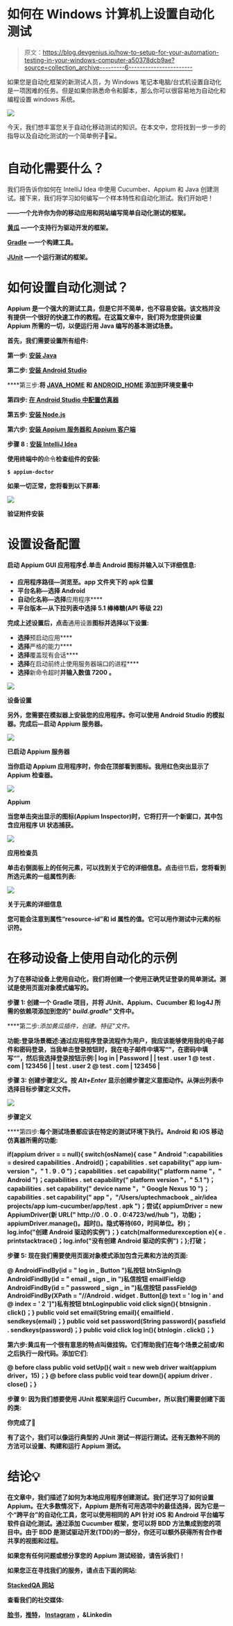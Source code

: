 # 如何在 Windows 计算机上设置自动化测试

> 原文：<https://blog.devgenius.io/how-to-setup-for-your-automation-testing-in-your-windows-computer-a50378dcb9ae?source=collection_archive---------6----------------------->

如果您是自动化框架的新测试人员，为 Windows 笔记本电脑/台式机设置自动化是一项困难的任务。但是如果你熟悉命令和脚本，那么你可以很容易地为自动化和编程设置 windows 系统。

![](img/48cae9cbbcc7e5cc684aa70a7a7b11f6.png)

今天，我们想丰富您关于自动化移动测试的知识。在本文中，您将找到一步一步的指导以及自动化测试的一个简单例子💁💻。

# 自动化需要什么？

我们将告诉你如何在 IntelliJ Idea 中使用 Cucumber、Appium 和 Java 创建测试。接下来，我们将学习如何编写一个样本特性和自动化测试。我们开始吧！

[](http://appium.io/)**——一个允许你为你的移动应用和网站编写简单自动化测试的框架。**

**[**黄瓜**](https://cucumber.io/) —一个支持行为驱动开发的框架。**

**[**Gradle**](https://gradle.org/) —一个构建工具。**

**[**JUnit**](https://junit.org/junit5/) —一个运行测试的框架。**

# **如何设置自动化测试？**

**Appium 是一个强大的测试工具，但是它并不简单，也不容易安装。该文档并没有提供一个很好的快速工作的教程。在这篇文章中，我们将为您提供设置 Appium 所需的一切，以便运行用 Java 编写的基本测试场景。**

**首先，我们需要设置所有组件:**

****第一步:** [安装 Java](https://www.java.com/en/download/help/download_options.xml)**

****第二步:** [安装 Android Studio](https://developer.android.com/studio/install)**

****第三步:**将 [JAVA_HOME](http://www.sajeconsultants.com/how-to-set-java_home-on-mac-os-x/) 和 [ANDROID_HOME](https://github.com/bahattincinic/react-native-starter-kit/wiki/How-to-set-ANDROID_HOME-environment-variable-in-mac) 添加到环境变量中**

****第四步:** [在 Android Studio 中配置仿真器](https://developer.android.com/studio/install)**

****第五步:** [安装 Node.js](https://blog.teamtreehouse.com/install-node-js-npm-mac)**

****第六步:** [安装 Appium 服务器和 Appium 客户端](http://appium.io/docs/en/about-appium/getting-started/)**

****步骤 8** : [安装 IntelliJ Idea](https://www.jetbrains.com/idea/download/#section=mac)**

**使用终端中的**命令**检查组件的安装:**

**`$ appium-doctor`**

**如果一切正常，您将看到以下屏幕:**

**![](img/7755a55f793ddc3a35660dba5d0cd4b7.png)**

**验证附件安装**

# **设置设备配置**

**启动 Appium GUI 应用程序☝️️.单击 Android 图标并输入以下详细信息:**

*   **应用程序路径—浏览至。app 文件夹下的 apk 位置**
*   **平台名称—选择 **Android****
*   **自动化名称—选择**应用程序****
*   **平台版本—从下拉列表中选择 **5.1 棒棒糖(API 等级 22)****

**完成上述设置后，点击**通用设置**图标并选择以下设置:**

*   **选择**预启动应用****
*   **选择**严格的能力****
*   **选择**覆盖现有会话****
*   **选择**在启动前终止使用服务器端口的进程****
*   **选择**新命令超时**并输入数值 **7200** 。**

**![](img/a5546ce2a004efcbe52402454b7a066c.png)**

**设备设置**

**另外，您需要在模拟器上安装您的应用程序。你可以使用 Android Studio 的模拟器。完成后—启动 Appium 服务器。**

**![](img/fdd838fd480df5333ccbfa1ef2a16384.png)**

**已启动 Appium 服务器**

**当你启动 Appium 应用程序时，你会在顶部看到图标。我用红色突出显示了 Appium 检查器。**

**![](img/48886b05b3d3a492340e5f4ecebe2404.png)**

**Appium**

**当您单击突出显示的图标(Appium Inspector)时，它将打开一个新窗口，其中包含应用程序 UI 状态捕获。**

**![](img/3640ade533440e0e74dba41641f84068.png)**

**应用检查员**

**单击右侧面板上的任何元素，可以找到关于它的详细信息。点击**细节**后，您将看到所选元素的一组属性列表:**

**![](img/666263270d5127f464c5efd78ec881c5.png)**

**关于元素的详细信息**

**您可能会注意到属性“resource-id”和 id 属性的值。它可以用作测试中元素的标识符。**

# **在移动设备上使用自动化的示例**

**为了在移动设备上使用自动化，我们将创建一个使用正确凭证登录的简单测试。测试是使用页面对象模式编写的。**

****步骤 1:** 创建一个 Gradle 项目，并将 JUnit、Appium、Cucumber 和 log4J 所需的依赖项添加到您的" *build.gradle"* 文件中。**

****第二步:**添加黄瓜插件，创建*。特征"*文件。**

**功能:登录场景概述:通过应用程序登录流程作为用户，我应该能够使用我的电子邮件和密码登录，当我单击登录按钮时，我在电子邮件中填写“<login>”，在密码中填写“<password>”，然后我选择登录按钮示例:| log in | Password | | test . user 1 @ test . com | 123456 | | test . user 2 @ test . com | 123456 |</password></login>**

****步骤 3:** 创建步骤定义。按 *Alt+Enter* 显示**创建步骤定义**意图动作。从弹出列表中选择目标步骤定义文件。**

**![](img/9e9f75d6f8ab77d8d95c397d64a01235.png)**

**步骤定义**

****第四步:**每个测试场景都应该在特定的测试环境下执行。Android 和 iOS 移动仿真器所需的功能:**

**if(appium driver = = null){ switch(osName){ case " Android ":capabilities = desired capabilities . Android()；capabilities . set capability(" app ium-version "，" 1 . 9 . 0 ")；capabilities . set capability(" platform name "，" Android ")；capabilities . set capability(" platform version "，" 5.1 ")；capabilities . set capability(" device name "，" Google Nexus 10 ")；capabilities . set capability(" app "，"/Users/uptechmacbook _ air/idea projects/app ium-cucumber/app/test . apk ")；尝试{ appiumDriver = new AppiumDriver(新 URL(" http://0 . 0 . 0 . 0:4723/wd/hub ")，功能)；appiumDriver.manage()。超时()。隐式等待(60，时间单位。秒)；log.info("创建 Android 驱动的实例")；} catch(malformedurexception e){ e . printstacktrace()；log.info("没有创建 Android 驱动的实例")；};打破；**

****步骤 5:** 现在我们需要使用页面对象模式添加包含元素和方法的页面:**

**@ AndroidFindBy(id = " log in _ Button ")私按钮 btnSignIn@ AndroidFindBy(id = " email _ sign _ in ")私信按钮 emailField@ AndroidFindBy(id = " password _ sign _ in ")私信按钮 passField@ AndroidFindBy(XPath = "//Android . widget . Button[@ text = ' log in ' and @ index = ' 2 ']")私有按钮 btnLoginpublic void click sign(){ btnsignin . click()；} public void set email(String email){ emailfield . sendkeys(email)；} public void set password(String password){ passfield . sendkeys(password)；} public void click log in(){ btnlogin . click()；}**

****第六步:**黄瓜有一个很有意思的特点叫做**挂钩**。它们帮助我们在每个场景之前或/和之后执行一段代码。添加它们:**

**@ before class public void setUp(){ wait = new web driver wait(appium driver，15)；} @ before class public void tear down(){ appium driver . close()；}**

****步骤 9:** 因为我们想要使用 JUnit 框架来运行 Cucumber，所以我们需要创建下面的类:**

****你完成了**💪**

**有了这个，我们可以像运行典型的 **JUnit** 测试一样运行测试。还有无数种不同的方法可以设置、构建和运行 Appium 测试。**

# **结论💡**

**在文章中，我们描述了如何为本地应用程序创建测试。我们还学习了如何设置 Appium。在大多数情况下，Appium 是所有可用选项中的最佳选择，因为它是一个“跨平台”的自动化工具，您可以使用相同的 API 针对 iOS 和 Android 平台编写软件自动化测试。通过添加 Cucumber 框架，您可以将 BDD 方法集成到您的项目中。由于 BDD 是测试驱动开发(TDD)的一部分，你还可以额外获得所有合作者共享的视图和过程。**

**如果您有任何问题或想分享您的 Appium 测试经验，请告诉我们！**

**如果您正在寻找我们的服务，请点击下面的网站:**

**[StackedQA 网站](https://www.stackedqa.com/)**

**查看我们的社交媒体:**

**[脸书](https://www.facebook.com/StackedQA)，[推特](https://twitter.com/stackedqa)， [Instagram](https://instagram.com/stackedqa) ，&Linkedin**
